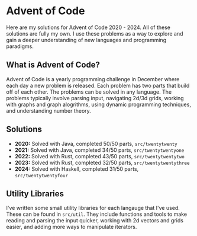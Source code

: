 # Advent of Code
Here are my solutions for Advent of Code 2020 - 2024. All of these solutions are fully my own. I use these problems as a way to explore and gain a deeper understanding of new languages and programming paradigms. 

## What is Advent of Code?
Advent of Code is a yearly programming challenge in December where each day a new problem is released. Each problem has two parts that build off of each other. The problems can be solved in any language. The problems typically involve parsing input, navigating 2d/3d grids, working with graphs and graph alogrithms, using dynamic programming techniques, and understanding number theory.

## Solutions
- **2020:** Solved with Java, completed 50/50 parts, `src/twentytwenty`
- **2021:** Solved with Java, completed 34/50 parts, `src/twentytwentyone`
- **2022:** Solved with Rust, completed 43/50 parts, `src/twentytwentytwo`
- **2023:** Solved with Rust, completed 32/50 parts, `src/twentytwentythree`
- **2024:** Solved with Haskell, completed 31/50 parts, `src/twentytwentyfour`

## Utility Libraries
I've written some small utility libraries for each langauge that I've used. These can be found in `src/util`. They include functions and tools to make reading and parsing the input quicker, working with 2d vectors and grids easier, and adding more ways to manipulate iterators.
